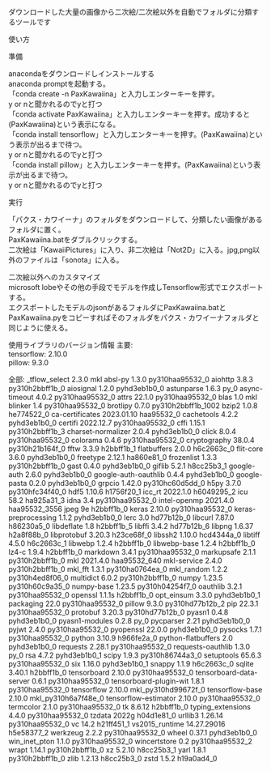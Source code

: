 ダウンロードした大量の画像から二次絵/二次絵以外を自動でフォルダに分類するツールです

使い方  

準備  

anacondaをダウンロードしインストールする  
anaconda promptを起動する。  
「conda create -n PaxKawaiina」と入力しエンターキーを押す。  
y or nと聞かれるのでyと打つ  
「conda activate PaxKawaiina」と入力しエンターキーを押す。成功すると(PaxKawaiina)という表示になる。  
「conda install tensorflow」と入力しエンターキーを押す。(PaxKawaiina)という表示が出るまで待つ。  
y or nと聞かれるのでyと打つ  
「conda install pillow」と入力しエンターキーを押す。(PaxKawaiina)という表示が出るまで待つ。  
y or nと聞かれるのでyと打つ  

実行  

「パクス・カワイーナ」のフォルダをダウンロードして、分類したい画像があるフォルダに置く。  
PaxKawaiina.batをダブルクリックする。  
二次絵は「KawaiiPictures」に入り、非二次絵は「Not2D」に入る。jpg,png以外のファイルは「sonota」に入る。  

二次絵以外へのカスタマイズ  
microsoft lobeやその他の手段でモデルを作成しTensorflow形式でエクスポートする。  
エクスポートしたモデルのjsonがあるフォルダにPaxKawaiina.batとPaxKawaiina.pyをコピーすればそのフォルダをパクス・カワイーナフォルダと同じように使える。  


使用ライブラリのバージョン情報 
主要:  
tensorflow: 2.10.0  
pillow: 9.3.0  

全部:
_tflow_select             2.3.0                       mkl 
absl-py                   1.3.0           py310haa95532_0
aiohttp                   3.8.3           py310h2bbff1b_0
aiosignal                 1.2.0              pyhd3eb1b0_0
astunparse                1.6.3                      py_0
async-timeout             4.0.2           py310haa95532_0
attrs                     22.1.0          py310haa95532_0
blas                      1.0                         mkl
blinker                   1.4             py310haa95532_0
brotlipy                  0.7.0           py310h2bbff1b_1002
bzip2                     1.0.8                he774522_0
ca-certificates           2023.01.10           haa95532_0
cachetools                4.2.2              pyhd3eb1b0_0
certifi                   2022.12.7       py310haa95532_0
cffi                      1.15.1          py310h2bbff1b_3
charset-normalizer        2.0.4              pyhd3eb1b0_0
click                     8.0.4           py310haa95532_0
colorama                  0.4.6           py310haa95532_0
cryptography              38.0.4          py310h21b164f_0
fftw                      3.3.9                h2bbff1b_1
flatbuffers               2.0.0                h6c2663c_0
flit-core                 3.6.0              pyhd3eb1b0_0
freetype                  2.12.1               ha860e81_0
frozenlist                1.3.3           py310h2bbff1b_0
gast                      0.4.0              pyhd3eb1b0_0
giflib                    5.2.1                h8cc25b3_1
google-auth               2.6.0              pyhd3eb1b0_0
google-auth-oauthlib      0.4.4              pyhd3eb1b0_0
google-pasta              0.2.0              pyhd3eb1b0_0
grpcio                    1.42.0          py310hc60d5dd_0
h5py                      3.7.0           py310hfc34f40_0
hdf5                      1.10.6               h1756f20_1
icc_rt                    2022.1.0             h6049295_2
icu                       58.2                 ha925a31_3
idna                      3.4             py310haa95532_0
intel-openmp              2021.4.0          haa95532_3556
jpeg                      9e                   h2bbff1b_0
keras                     2.10.0          py310haa95532_0
keras-preprocessing       1.1.2              pyhd3eb1b0_0
lerc                      3.0                  hd77b12b_0
libcurl                   7.87.0               h86230a5_0
libdeflate                1.8                  h2bbff1b_5
libffi                    3.4.2                hd77b12b_6
libpng                    1.6.37               h2a8f88b_0
libprotobuf               3.20.3               h23ce68f_0
libssh2                   1.10.0               hcd4344a_0
libtiff                   4.5.0                h6c2663c_1
libwebp                   1.2.4                h2bbff1b_0
libwebp-base              1.2.4                h2bbff1b_0
lz4-c                     1.9.4                h2bbff1b_0
markdown                  3.4.1           py310haa95532_0
markupsafe                2.1.1           py310h2bbff1b_0
mkl                       2021.4.0           haa95532_640
mkl-service               2.4.0           py310h2bbff1b_0
mkl_fft                   1.3.1           py310ha0764ea_0
mkl_random                1.2.2           py310h4ed8f06_0
multidict                 6.0.2           py310h2bbff1b_0
numpy                     1.23.5          py310h60c9a35_0
numpy-base                1.23.5          py310h04254f7_0
oauthlib                  3.2.1           py310haa95532_0
openssl                   1.1.1s               h2bbff1b_0
opt_einsum                3.3.0              pyhd3eb1b0_1
packaging                 22.0            py310haa95532_0
pillow                    9.3.0           py310hd77b12b_2
pip                       22.3.1          py310haa95532_0
protobuf                  3.20.3          py310hd77b12b_0
pyasn1                    0.4.8              pyhd3eb1b0_0
pyasn1-modules            0.2.8                      py_0
pycparser                 2.21               pyhd3eb1b0_0
pyjwt                     2.4.0           py310haa95532_0
pyopenssl                 22.0.0             pyhd3eb1b0_0
pysocks                   1.7.1           py310haa95532_0
python                    3.10.9               h966fe2a_0
python-flatbuffers        2.0                pyhd3eb1b0_0
requests                  2.28.1          py310haa95532_0
requests-oauthlib         1.3.0                      py_0
rsa                       4.7.2              pyhd3eb1b0_1
scipy                     1.9.3           py310h86744a3_0
setuptools                65.6.3          py310haa95532_0
six                       1.16.0             pyhd3eb1b0_1
snappy                    1.1.9                h6c2663c_0
sqlite                    3.40.1               h2bbff1b_0
tensorboard               2.10.0          py310haa95532_0
tensorboard-data-server   0.6.1           py310haa95532_0
tensorboard-plugin-wit    1.8.1           py310haa95532_0
tensorflow                2.10.0          mkl_py310hd99672f_0
tensorflow-base           2.10.0          mkl_py310h6a7f48e_0
tensorflow-estimator      2.10.0          py310haa95532_0
termcolor                 2.1.0           py310haa95532_0
tk                        8.6.12               h2bbff1b_0
typing_extensions         4.4.0           py310haa95532_0
tzdata                    2022g                h04d1e81_0
urllib3                   1.26.14         py310haa95532_0
vc                        14.2                 h21ff451_1
vs2015_runtime            14.27.29016          h5e58377_2
werkzeug                  2.2.2           py310haa95532_0
wheel                     0.37.1             pyhd3eb1b0_0
win_inet_pton             1.1.0           py310haa95532_0
wincertstore              0.2             py310haa95532_2
wrapt                     1.14.1          py310h2bbff1b_0
xz                        5.2.10               h8cc25b3_1
yarl                      1.8.1           py310h2bbff1b_0
zlib                      1.2.13               h8cc25b3_0
zstd                      1.5.2                h19a0ad4_0
